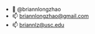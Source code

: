 - 👋 @briannlongzhao
- 📫 briannlongzhao@gmail.com
- 📫 briannlz@usc.edu




<!---
briannlongzhao/briannlongzhao is a ✨ special ✨ repository because its `README.md` (this file) appears on your GitHub profile.
You can click the Preview link to take a look at your changes.
--->
